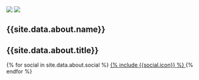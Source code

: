 <section class="user-card">
  <div class="user-card__avatar" tabindex="0">
    <div class="user-card__avatar-image user-card__avatar-image--white"></div>
    <div class="user-card__avatar-flipper">
      <img class="user-card__avatar-image user-card__avatar-image--front" src="{{site.data.about.avatar1}}">
      <img class="user-card__avatar-image user-card__avatar-image--back" src="{{site.data.about.avatar2}}">
    </div>
  </div>
  <h1 class="user-card__name">{{site.data.about.name}}</h1>
  <h2 class="user-card__title">{{site.data.about.title}}</h2>

<div class="user-card__social">
    {% for social in site.data.about.social %}
      <a class="user-card__social-icon" href="{{social.url}}" target="_blank" title="{{social.name}}">
        {% include {{social.icon}} %}
      </a>
    {% endfor %}
  </div>
</section>
